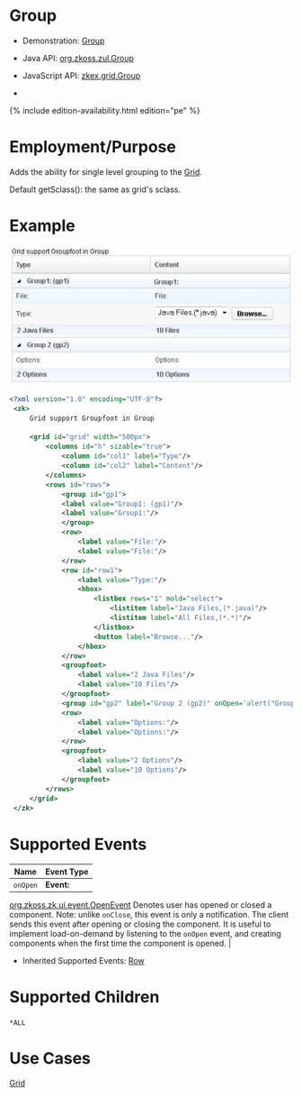 

# Group

- Demonstration: [Group](http://www.zkoss.org/zkdemo/grid/grouping)
- Java API: [org.zkoss.zul.Group](https://www.zkoss.org/javadoc/latest/zk/org/zkoss/zul/Group.html)
- JavaScript API: [zkex.grid.Group](https://www.zkoss.org/javadoc/latest/jsdoc/classes/zkex.grid.Group.html)

- <!--REQUIRED ZK EDITION: PE -->
{% include edition-availability.html edition="pe" %}

# Employment/Purpose

Adds the ability for single level grouping to the [ Grid]({{site.baseurl}}/zk_component_ref/grid).

Default getSclass(): the same as grid's sclass.

# Example

![](/zk_component_ref/images/ZKComRef_Group_Example.png)

```xml
<?xml version="1.0" encoding="UTF-8"?>
 <zk>
     Grid support Groupfoot in Group
 
     <grid id="grid" width="500px">
         <columns id="h" sizable="true">
             <column id="col1" label="Type"/>
             <column id="col2" label="Content"/>
         </columns>
         <rows id="rows">
             <group id="gp1">
             <label value="Group1: (gp1)"/>
             <label value="Group1:"/>
             </group>
             <row>
                 <label value="File:"/>
                 <label value="File:"/>
             </row>
             <row id="row1">
                 <label value="Type:"/>
                 <hbox>
                     <listbox rows="1" mold="select">
                         <listitem label="Java Files,(*.java)"/>
                         <listitem label="All Files,(*.*)"/>
                     </listbox>
                     <button label="Browse..."/>
                 </hbox>
             </row>
             <groupfoot>
                 <label value="2 Java Files"/>
                 <label value="10 Files"/>
             </groupfoot>
             <group id="gp2" label="Group 2 (gp2)" onOpen='alert("Group is open: "+self.open);'/>
             <row>
                 <label value="Options:"/>
                 <label value="Options:"/>
             </row>
             <groupfoot>    
                 <label value="2 Options"/>
                 <label value="10 Options"/>
             </groupfoot>
         </rows>
     </grid>
 </zk>
```

# Supported Events

| Name | Event Type |
|---|---|
| `onOpen` | <strong>Event:</strong>
[org.zkoss.zk.ui.event.OpenEvent](https://www.zkoss.org/javadoc/latest/zk/org/zkoss/zk/ui/event/OpenEvent.html) Denotes user has
opened or closed a component. Note:
unlike `onClose`, this event is only a notification. The
client sends this event after opening or closing the component.
It is useful to implement load-on-demand by listening to the
`onOpen` event, and creating components when the first time
the component is opened. |

- Inherited Supported Events: [ Row]({{site.baseurl}}/zk_component_ref/row#Supported_Events)

# Supported Children

`*ALL`

# Use Cases

[ Grid]({{site.baseurl}}/zk_component_ref/grid#Use_Cases)



